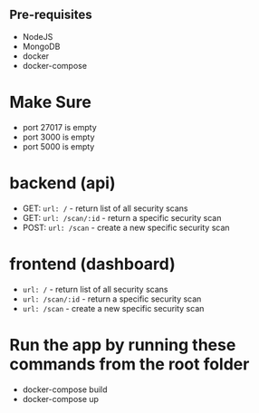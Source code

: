 ## Pre-requisites
- NodeJS
- MongoDB
- docker
- docker-compose

# Make Sure
- port 27017 is empty
- port 3000 is empty
- port 5000 is empty

# backend (api)
- GET: `url: /` - return list of all security scans
- GET: `url: /scan/:id` - return a specific security scan
- POST: `url: /scan` - create a new specific security scan

# frontend (dashboard)
- `url: /` - return list of all security scans
- `url: /scan/:id` - return a specific security scan
- `url: /scan` - create a new specific security scan

# Run the app by running these commands from the root folder
- docker-compose build
- docker-compose up
